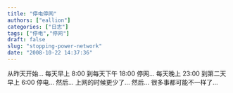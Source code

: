 ```yaml
---
title: "停电停网"
authors: ["eallion"]
categories: ["日志"]
tags: ["停电","停网"]
draft: false
slug: "stopping-power-network"
date: "2008-10-22 14:37:36"
---
```


从昨天开始...
每天早上 8:00 到每天下午 18:00 停网...
每天晚上 23:00 到第二天早上 6:00 停电...
然后... 上网的时候更少了...
然后... 很多事都可能不一样了...

